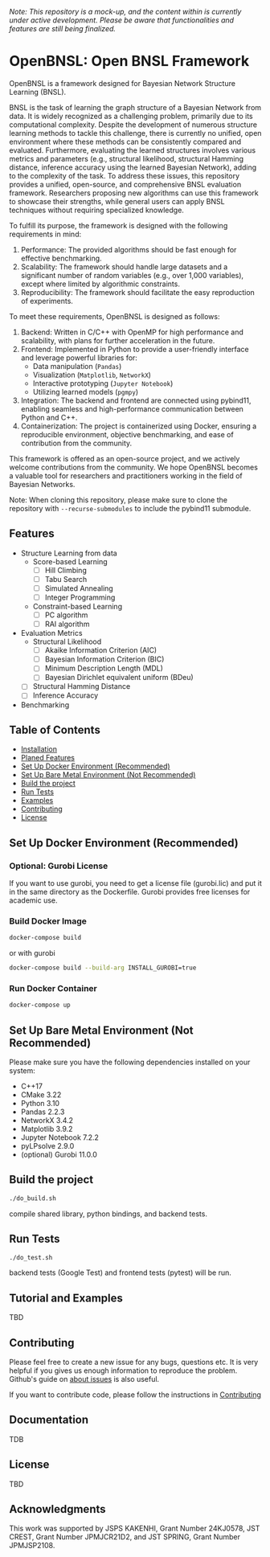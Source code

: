 *Note: This repository is a mock-up, and the content within is currently under active development. Please be aware that functionalities and features are still being finalized.*

# OpenBNSL: Open BNSL Framework
OpenBNSL is a framework designed for Bayesian Network Structure Learning (BNSL).
 
BNSL is the task of learning the graph structure of a Bayesian Network from data. 
It is widely recognized as a challenging problem, primarily due to its computational complexity. 
Despite the development of numerous structure learning methods to tackle this challenge, there is currently no unified, open environment where these methods can be consistently compared and evaluated.
Furthermore, evaluating the learned structures involves various metrics and parameters (e.g., structural likelihood, structural Hamming distance, inference accuracy using the learned Bayesian Network), adding to the complexity of the task.
To address these issues, this repository provides a unified, open-source, and comprehensive BNSL evaluation framework.
Researchers proposing new algorithms can use this framework to showcase their strengths, while general users can apply BNSL techniques without requiring specialized knowledge.

To fulfill its purpose, the framework is designed with the following requirements in mind:
1. Performance: The provided algorithms should be fast enough for effective benchmarking.
2. Scalability: The framework should handle large datasets and a significant number of random variables (e.g., over 1,000 variables), except where limited by algorithmic constraints.
3. Reproducibility: The framework should facilitate the easy reproduction of experiments.

To meet these requirements, OpenBNSL is designed as follows:
1. Backend: Written in C/C++ with OpenMP for high performance and scalability, with plans for further acceleration in the future.
2. Frontend: Implemented in Python to provide a user-friendly interface and leverage powerful libraries for:
    - Data manipulation (`Pandas`)
    - Visualization (`Matplotlib`, `NetworkX`)
    - Interactive prototyping (`Jupyter Notebook`)
    - Utilizing learned models (`pgmpy`)
3. Integration: The backend and frontend are connected using pybind11, enabling seamless and high-performance communication between Python and C++.
4. Containerization: The project is containerized using Docker, ensuring a reproducible environment, objective benchmarking, and ease of contribution from the community.

This framework is offered as an open-source project, and we actively welcome contributions from the community. We hope OpenBNSL becomes a valuable tool for researchers and practitioners working in the field of Bayesian Networks.

Note: When cloning this repository, please make sure to clone the repository with `--recurse-submodules` to include the pybind11 submodule.

## Features
- Structure Learning from data
    - Score-based Learning
        - [ ] Hill Climbing
        - [ ] Tabu Search
        - [ ] Simulated Annealing
        - [ ] Integer Programming
    - Constraint-based Learning
        - [ ] PC algorithm
        - [ ] RAI algorithm
- Evaluation Metrics
    - Structural Likelihood
        - [ ] Akaike Information Criterion (AIC)
        - [ ] Bayesian Information Criterion (BIC)
        - [ ] Minimum Description Length (MDL)
        - [ ] Bayesian Dirichlet equivalent uniform (BDeu) 
    - [ ] Structural Hamming Distance
    - [ ] Inference Accuracy
- Benchmarking 

## Table of Contents
- [Installation](#installation)
- [Planed Features](#planed-features)
- [Set Up Docker Environment (Recommended)](#set-up-docker-environment)
- [Set Up Bare Metal Environment (Not Recommended)](#set-up-bare-metal-environment)
- [Build the project](#build-the-project)
- [Run Tests](#run-tests)
- [Examples](#examples)
- [Contributing](#contributing)
- [License](#license)

    
## Set Up Docker Environment (Recommended)

### Optional: Gurobi License
If you want to use gurobi, you need to get a license file (gurobi.lic) and put it in the same directory as the Dockerfile.
Gurobi provides free licenses for academic use.

### Build Docker Image
```bash
docker-compose build
```
or with gurobi
```bash
docker-compose build --build-arg INSTALL_GUROBI=true
```

### Run Docker Container
```bash
docker-compose up
```

## Set Up Bare Metal Environment (Not Recommended)

Please make sure you have the following dependencies installed on your system:
- C++17
- CMake 3.22
- Python 3.10
- Pandas 2.2.3
- NetworkX 3.4.2 
- Matplotlib 3.9.2
- Jupyter Notebook 7.2.2
- pyLPsolve 2.9.0
- (optional) Gurobi 11.0.0

## Build the project
```bash
./do_build.sh
```
compile shared library, python bindings, and backend tests.

## Run Tests
```bash
./do_test.sh
```
backend tests (Google Test) and frontend tests (pytest) will be run.

## Tutorial and Examples
TBD

## Contributing
Please feel free to create a new issue for any bugs, questions etc. 
It is very helpful if you gives us enough information to reproduce the problem. 
Github's guide on [about issues](https://guides.github.com/features/issues/) is also useful.

If you want to contribute code, please follow the instructions in [Contributing](CONTRIBUTING.md)

## Documentation
TDB

## License
TBD

## Acknowledgments
This work was supported by
JSPS KAKENHI, Grant Number 24KJ0578,
JST CREST, Grant Number JPMJCR21D2, and
JST SPRING, Grant Number JPMJSP2108.